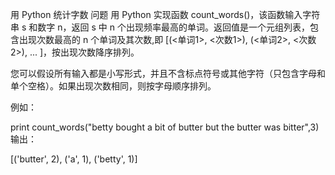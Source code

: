 用 Python 统计字数
问题
用 Python 实现函数 count_words()，该函数输入字符串 s 和数字 n，返回 s 中 n 个出现频率最高的单词。返回值是一个元组列表，包含出现次数最高的 n 个单词及其次数,即 [(<单词1>, <次数1>), (<单词2>, <次数2>), ... ]，按出现次数降序排列。

您可以假设所有输入都是小写形式，并且不含标点符号或其他字符（只包含字母和单个空格）。如果出现次数相同，则按字母顺序排列。

例如：

print count_words("betty bought a bit of butter but the butter was bitter",3)
输出：

[('butter', 2), ('a', 1), ('betty', 1)]
